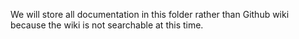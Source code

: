 We will store all documentation in this folder rather than Github wiki
because the wiki is not searchable at this time.